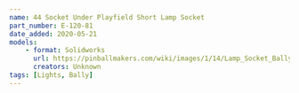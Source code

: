 ```yaml
---
name: 44 Socket Under Playfield Short Lamp Socket
part_number: E-120-81 
date_added: 2020-05-21
models:
    - format: Solidworks      
      url: https://pinballmakers.com/wiki/images/1/14/Lamp_Socket_Bally_E-120-81.zip
      creators: Unknown
tags: [Lights, Bally]
---
```

